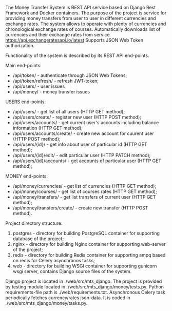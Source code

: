 The Money Transfer System is REST API service based on Django Rest Framework and Docker containers.
The purpose of the project is service for providing money transfers from user to user in different currencies and exchange rates. 
The system allows to operate with plenty of currencies and chronological exchange rates of courses.
Automatically downloads list of currencies and their exchange rates from service https://api.exchangeratesapi.io/latest
Supports JSON Web Token authorization.

Functionality of the system is described by its REST API end-points.

Main end-points:
 - /api/token/ - authenticate through JSON Web Tokens;
 - /api/token/refresh/ - refresh JWT-token;
 - /api/users/ - user issues 
 - /api/money/ - money transfer issues
 
 USERS end-points:
 - /api/users/ - get list of all users (HTTP GET method);
 - /api/users/create/ - register new user (HTTP POST method);
 - /api/users/accounts/ - get current user's accounts including balance information (HTTP GET method);
 - /api/users/accounts/create/ - create new account for cuurent user (HTTP POST method);
 - /api/users/{id}/ - get info about user of particular id (HTTP GET method);
 - /api/users/{id}/edit/ - edit particular user (HTTP PATCH method);
 - /api/users/{id}/accounts/ - get accounts of particular user (HTTP GET method);
 
 MONEY end-points:
 - /api/money/currencies/ - get list of currencies (HTTP GET method);
 - /api/money/courses/ - get list of courses rates (HTTP GET method);
 - /api/money/transfers/ - get list transfers of current user (HTTP GET method);
 - /api/money/transfers/create/ - create new transfer (HTTP POST method).
 
Project directory structure:
 1. postgres - directory for building PostgreSQL container for supporting database of the project;
 2. nginx - directory for building Nginx container for supporting web-server of the project;
 3. redis - directory for building Redis container for supporting ampq based on redis for Celery asynchronos tasks;
 4. web - directory for building WSGI container for supporting gunicorn wsgi server, contains Django source files of the system.

Django project is located in ./web/src/mts_django.
The project is provided by testing module located in ./web/src/mts_django/money/tests.py.
Python requirements-file path is ./web/requirements.txt. 
Asynchronous Celery task periodically fetches currency/rates json-data. It is coded in ./web/src/mts_django/money/tasks.py.
